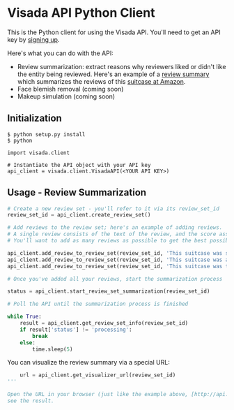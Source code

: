 Visada API Python Client
====================

This is the Python client for using the Visada API. You'll need to get an API key by [signing up](http://api.visada.io/signup).

Here's what you can do with the API:

* Review summarization: extract reasons why reviewers liked or didn't like the entity being reviewed. Here's an example of
a [review summary](http://api.visada.io/review_sets/552ef4c6db5f093b870180be/visualize) which summarizes the reviews
of this [suitcase at Amazon](http://www.amazon.com/Rockland-Luggage-Melbourne-Expandable-Turquoise/dp/B00CBT5F44/ref=lp_15743261_1_5?s=apparel&ie=UTF8&qid=1429140644&sr=1-5%27).
* Face blemish removal (coming soon)
* Makeup simulation (coming soon)



Initialization
--------------

```$ pip install requests
$ python setup.py install
$ python

import visada.client

# Instantiate the API object with your API key
api_client = visada.client.VisadaAPI(<YOUR API KEY>)
```



Usage - Review Summarization
----------------------------

```python
# Create a new review set - you'll refer to it via its review_set_id
review_set_id = api_client.create_review_set()

# Add reviews to the review set; here's an example of adding reviews.
# A single review consists of the text of the review, and the score assigned to the review.
# You'll want to add as many reviews as possible to get the best possible summary.

api_client.add_review_to_review_set(review_set_id, 'This suitcase was so-so.', rating=3)
api_client.add_review_to_review_set(review_set_id, 'This suitcase was amazing.', rating=5)
api_client.add_review_to_review_set(review_set_id, 'This suitcase was terrible.', rating=1)

# Once you've added all your reviews, start the summarization process

status = api_client.start_review_set_summarization(review_set_id)

# Poll the API until the summarization process is finished

while True:
    result = api_client.get_review_set_info(review_set_id)
    if result['status'] != 'processing':
        break
    else:
        time.sleep(5)


```

You can visualize the review summary via a special URL:

```python
    url = api_client.get_visualizer_url(review_set_id)
'''

Open the URL in your browser (just like the example above, [http://api.visada.io/review_sets/552ef4c6db5f093b870180be/visualize](http://api.visada.io/review_sets/552ef4c6db5f093b870180be/visualize)) to
see the result.
